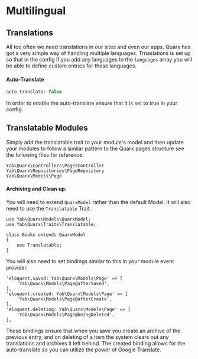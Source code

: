 # Multilingual

Translations
-----
All too often we need translations in our sites and even our apps. Quarx has got a very simple way of handling multiple languages. Trnaslations is set up so that in the config if you add any languages to the `languages` array you will be able to define custom entries for those languages.

#### Auto-Translate

```php
auto-translate: false
```

In order to enable the auto-translate ensure that it is set to true in your config.

## Translatable Modules

Simply add the translatable trait to your module's model and then update your modules to follow a similar pattern to the Quarx pages structure see the following files for reference:

```
Yab\Quarx\Controllers\PagesController
Yab\Quarx\Repositories\PageRepository
Yab\Quarx\Models\Page
```

#### Archiving and Clean up:

You will need to extend `QuarxModel` rather than the default Model. It will also need to use the `Translatable` Trait.

```
use Yab\Quarx\Models\QuarxModel;
use Yab\Quarx\Traits\Translatable;

class Books extends QuarxModel
{
    use Translatable;
}
```

You will also need to set bindings similar to this in your module event provider.

```
'eloquent.saved: Yab\Quarx\Models\Page' => [
    'Yab\Quarx\Models\Page@afterSaved',
],
'eloquent.created: Yab\Quarx\Models\Page' => [
    'Yab\Quarx\Models\Page@afterCreate',
],
'eloquent.deleting: Yab\Quarx\Models\Page' => [
    'Yab\Quarx\Models\Page@beingDeleted',
],
```

These bindings ensure that when you save you create an archive of the previous entry, and on deleting of a item the system clears out any translations and archives it left behind.
The created binding allows for the auto-translate so you can utilize the power of Google Translate.
